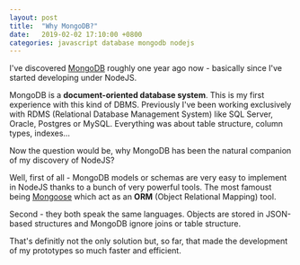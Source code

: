 ```yaml
---
layout: post
title:  "Why MongoDB?"
date:   2019-02-02 17:10:00 +0800
categories: javascript database mongodb nodejs
---
```

I've discovered [MongoDB](https://www.mongodb.com) roughly one year ago now - basically since I've started developing under NodeJS. 

MongoDB is a **document-oriented database system**. This is my first experience with this kind of DBMS. Previously I've been working exclusively with RDMS (Relational Database Management System) like SQL Server, Oracle, Postgres or MySQL. Everything was about table structure, column types, indexes...

Now the question would be, why MongoDB has been the natural companion of my discovery of NodeJS?

Well, first of all - MongoDB models or schemas are very easy to implement in NodeJS thanks to a bunch of very powerful tools. 
The most famoust being [Mongoose](https://mongoosejs.com/) which act as an **ORM** (Object Relational Mapping) tool.

Second - they both speak the same languages. Objects are stored in JSON-based structures and MongoDB ignore joins or table structure.

That's definitly not the only solution but, so far, that made the development of my prototypes so much faster and efficient. 
